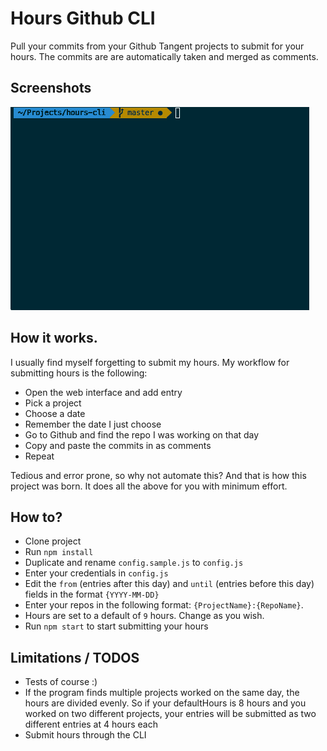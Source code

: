 # Hours Github CLI
Pull your commits from your Github Tangent projects to submit for your hours.
The commits are are automatically taken and merged as comments.

## Screenshots
![](overview.gif)

## How it works.
I usually find myself forgetting to submit my hours. My workflow for submitting hours is the following:
* Open the web interface and add entry
* Pick a project
* Choose a date
* Remember the date I just choose
* Go to Github and find the repo I was working on that day
* Copy and paste the commits in as comments
* Repeat

Tedious and error prone, so why not automate this? And that is how this project was born. It does all the above for you with minimum effort.

## How to?
* Clone project
* Run `npm install`
* Duplicate and rename `config.sample.js` to `config.js`
* Enter your credentials in `config.js`
* Edit the `from` (entries after this day) and `until` (entries before this day) fields in the format `{YYYY-MM-DD}`
* Enter your repos in the following format: `{ProjectName}:{RepoName}`.
* Hours are set to a default of `9` hours. Change as you wish.
* Run `npm start` to start submitting your hours

## Limitations / TODOS
* Tests of course :)
* If the program finds multiple projects worked on the same day, the hours are divided evenly. So if your defaultHours is 8 hours and you worked on two different projects, your entries will be submitted as two different entries at 4 hours each
* Submit hours through the CLI
